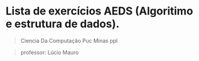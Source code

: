 # Lista de exercícios AEDS (Algoritimo e estrutura de dados).
>Ciencia Da Computação Puc Minas ppl

>professor: Lúcio Mauro
